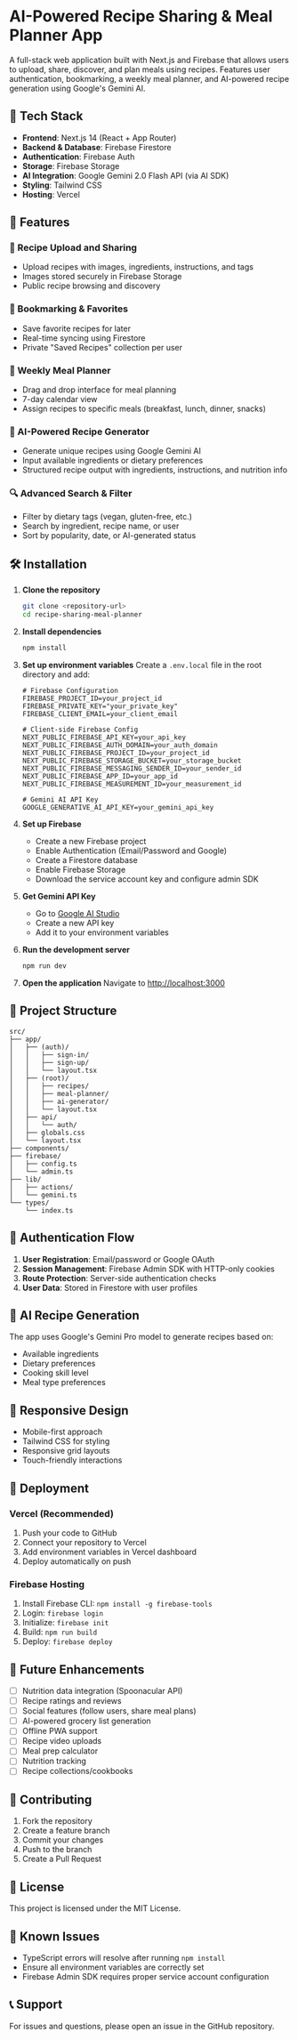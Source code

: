 # AI-Powered Recipe Sharing & Meal Planner App

A full-stack web application built with Next.js and Firebase that allows users to upload, share, discover, and plan meals using recipes. Features user authentication, bookmarking, a weekly meal planner, and AI-powered recipe generation using Google's Gemini AI.

## 🔧 Tech Stack

- **Frontend**: Next.js 14 (React + App Router)
- **Backend & Database**: Firebase Firestore
- **Authentication**: Firebase Auth
- **Storage**: Firebase Storage
- **AI Integration**: Google Gemini 2.0 Flash API (via AI SDK)
- **Styling**: Tailwind CSS
- **Hosting**: Vercel

## 🚀 Features

### 📸 Recipe Upload and Sharing
- Upload recipes with images, ingredients, instructions, and tags
- Images stored securely in Firebase Storage
- Public recipe browsing and discovery

### 📁 Bookmarking & Favorites
- Save favorite recipes for later
- Real-time syncing using Firestore
- Private "Saved Recipes" collection per user

### 📆 Weekly Meal Planner
- Drag and drop interface for meal planning
- 7-day calendar view
- Assign recipes to specific meals (breakfast, lunch, dinner, snacks)

### 🤖 AI-Powered Recipe Generator
- Generate unique recipes using Google Gemini AI
- Input available ingredients or dietary preferences
- Structured recipe output with ingredients, instructions, and nutrition info

### 🔍 Advanced Search & Filter
- Filter by dietary tags (vegan, gluten-free, etc.)
- Search by ingredient, recipe name, or user
- Sort by popularity, date, or AI-generated status

## 🛠️ Installation

1. **Clone the repository**
   ```bash
   git clone <repository-url>
   cd recipe-sharing-meal-planner
   ```

2. **Install dependencies**
   ```bash
   npm install
   ```

3. **Set up environment variables**
   Create a `.env.local` file in the root directory and add:
   ```env
   # Firebase Configuration
   FIREBASE_PROJECT_ID=your_project_id
   FIREBASE_PRIVATE_KEY="your_private_key"
   FIREBASE_CLIENT_EMAIL=your_client_email
   
   # Client-side Firebase Config
   NEXT_PUBLIC_FIREBASE_API_KEY=your_api_key
   NEXT_PUBLIC_FIREBASE_AUTH_DOMAIN=your_auth_domain
   NEXT_PUBLIC_FIREBASE_PROJECT_ID=your_project_id
   NEXT_PUBLIC_FIREBASE_STORAGE_BUCKET=your_storage_bucket
   NEXT_PUBLIC_FIREBASE_MESSAGING_SENDER_ID=your_sender_id
   NEXT_PUBLIC_FIREBASE_APP_ID=your_app_id
   NEXT_PUBLIC_FIREBASE_MEASUREMENT_ID=your_measurement_id
   
   # Gemini AI API Key
   GOOGLE_GENERATIVE_AI_API_KEY=your_gemini_api_key
   ```

4. **Set up Firebase**
   - Create a new Firebase project
   - Enable Authentication (Email/Password and Google)
   - Create a Firestore database
   - Enable Firebase Storage
   - Download the service account key and configure admin SDK

5. **Get Gemini API Key**
   - Go to [Google AI Studio](https://makersuite.google.com/app/apikey)
   - Create a new API key
   - Add it to your environment variables

6. **Run the development server**
   ```bash
   npm run dev
   ```

7. **Open the application**
   Navigate to [http://localhost:3000](http://localhost:3000)

## 📁 Project Structure

```
src/
├── app/
│   ├── (auth)/
│   │   ├── sign-in/
│   │   ├── sign-up/
│   │   └── layout.tsx
│   ├── (root)/
│   │   ├── recipes/
│   │   ├── meal-planner/
│   │   ├── ai-generator/
│   │   └── layout.tsx
│   ├── api/
│   │   └── auth/
│   ├── globals.css
│   └── layout.tsx
├── components/
├── firebase/
│   ├── config.ts
│   └── admin.ts
├── lib/
│   ├── actions/
│   └── gemini.ts
└── types/
    └── index.ts
```

## 🔐 Authentication Flow

1. **User Registration**: Email/password or Google OAuth
2. **Session Management**: Firebase Admin SDK with HTTP-only cookies
3. **Route Protection**: Server-side authentication checks
4. **User Data**: Stored in Firestore with user profiles

## 🤖 AI Recipe Generation

The app uses Google's Gemini Pro model to generate recipes based on:
- Available ingredients
- Dietary preferences
- Cooking skill level
- Meal type preferences

## 📱 Responsive Design

- Mobile-first approach
- Tailwind CSS for styling
- Responsive grid layouts
- Touch-friendly interactions

## 🚀 Deployment

### Vercel (Recommended)
1. Push your code to GitHub
2. Connect your repository to Vercel
3. Add environment variables in Vercel dashboard
4. Deploy automatically on push

### Firebase Hosting
1. Install Firebase CLI: `npm install -g firebase-tools`
2. Login: `firebase login`
3. Initialize: `firebase init`
4. Build: `npm run build`
5. Deploy: `firebase deploy`

## 🔮 Future Enhancements

- [ ] Nutrition data integration (Spoonacular API)
- [ ] Recipe ratings and reviews
- [ ] Social features (follow users, share meal plans)
- [ ] AI-powered grocery list generation
- [ ] Offline PWA support
- [ ] Recipe video uploads
- [ ] Meal prep calculator
- [ ] Nutrition tracking
- [ ] Recipe collections/cookbooks

## 🤝 Contributing

1. Fork the repository
2. Create a feature branch
3. Commit your changes
4. Push to the branch
5. Create a Pull Request

## 📄 License

This project is licensed under the MIT License.

## 🐛 Known Issues

- TypeScript errors will resolve after running `npm install`
- Ensure all environment variables are correctly set
- Firebase Admin SDK requires proper service account configuration

## 📞 Support

For issues and questions, please open an issue in the GitHub repository.
